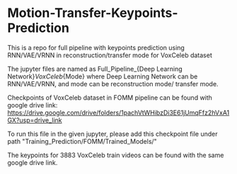# Motion-Transfer-Keypoints-Prediction
This is a repo for full pipeline with keypoints prediction using RNN/VAE/VRNN in reconstruction/transfer mode for VoxCeleb dataset

The jupyter files are named as Full_Pipeline_{Deep Learning Network}_VoxCeleb_{Mode} where Deep Learning Network can be RNN/VAE/VRNN, and mode can be reconstruction mode/ transfer mode.


Checkpoints of VoxCeleb dataset in FOMM pipeline can be found with google drive link:
https://drive.google.com/drive/folders/1pachVtWHibzDi3E61jUmqFfz2hVxA1GX?usp=drive_link

To run this file in the given jupyter, please add this checkpoint file under path "Training_Prediction/FOMM/Trained_Models/"

The keypoints for 3883 VoxCeleb train videos can be found with the same google drive link.
